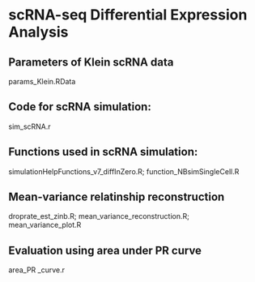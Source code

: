 # scRNA-seq Differential Expression Analysis

## Parameters of Klein scRNA data
params_Klein.RData

## Code for scRNA simulation:
sim_scRNA.r

## Functions used in scRNA simulation:
simulationHelpFunctions_v7_diffInZero.R;
function_NBsimSingleCell.R

## Mean-variance relatinship reconstruction
droprate_est_zinb.R; 
mean_variance_reconstruction.R;
mean_variance_plot.R

## Evaluation using area under PR curve 
area_PR _curve.r
